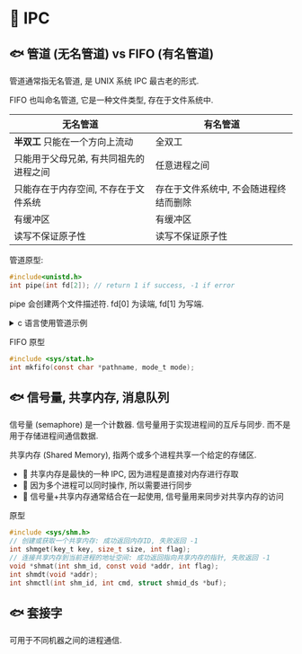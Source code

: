 # :whale: IPC

## :fish: 管道 (无名管道) vs FIFO (有名管道)

管道通常指无名管道, 是 UNIX 系统 IPC 最古老的形式.

FIFO 也叫命名管道, 它是一种文件类型, 存在于文件系统中.

| 无名管道                               | 有名管道     |
| -------------------------------------- | ------------ |
| **半双工** 只能在一个方向上流动        | 全双工     |
| 只能用于父母兄弟, 有共同祖先的进程之间 | 任意进程之间 |
| 只能存在于内存空间, 不存在于文件系统   |  存在于文件系统中, 不会随进程终结而删除 |
| 有缓冲区           |  有缓冲区      |
| 读写不保证原子性 |  读写不保证原子性 |


管道原型:

```c
#include<unistd.h>
int pipe(int fd[2]); // return 1 if success, -1 if error
```

pipe 会创建两个文件描述符. fd[0] 为读端, fd[1] 为写端.

<details><summary> c 语言使用管道示例 </summary>
<p>

```c
#include<stdio.h>
#include<unistd.h>

int main() {
  int fd[2];
  pid_t pid;
  char buff[20];
  if(pipe(fd) < 0) printf("create Pipe Error\n")
  if ((pid = fork()) < 0) {
    close(fd[0]); // 关闭读端
    write(fd[1], "hello world\n", 12);
  } else {
    close(fd[1]);// 关闭写端
    read(fd[0], buff, 20);
    printf("%s", buff);
  }
  return 0;
}
```

</p></details>

FIFO 原型

```c
#include <sys/stat.h>
int mkfifo(const char *pathname, mode_t mode);
```

## :fish: 信号量, 共享内存, 消息队列

信号量 (semaphore) 是一个计数器. 信号量用于实现进程间的互斥与同步. 而不是用于存储进程间通信数据.

共享内存 (Shared Memory), 指两个或多个进程共享一个给定的存储区.

- :bee: 共享内存是最快的一种 IPC, 因为进程是直接对内存进行存取
- :bee: 因为多个进程可以同时操作, 所以需要进行同步
- :bee: 信号量+共享内存通常结合在一起使用, 信号量用来同步对共享内存的访问

原型

```c
#include <sys/shm.h>
// 创建或获取一个共享内存: 成功返回内存ID, 失败返回 -1
int shmget(key_t key, size_t size, int flag);
// 连接共享内存到当前进程的地址空间: 成功返回指向共享内存的指针, 失败返回 -1
void *shmat(int shm_id, const void *addr, int flag);
int shmdt(void *addr);
int shmctl(int shm_id, int cmd, struct shmid_ds *buf);
```

## :fish: 套接字

可用于不同机器之间的进程通信.